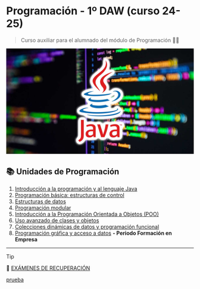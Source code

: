 # Programación - 1º DAW (curso 24-25)

> Curso auxiliar para el alumnado del módulo de Programación :man_technologist:

![img/app.png](img/curso-JAVA.jpg)

## :books: Unidades de Programación
1.  [Introducción a la programación y al lenguaje Java](https://github.com/pbendom3/prog-1cfgs-daw/blob/main/ups/UP1/up1.md)
2.  [Programación básica: estructuras de control](https://github.com/pbendom3/prog-1cfgs-daw/blob/main/ups/UP2/up2.md)
3.  [Estructuras de datos](https://github.com/pbendom3/prog-1cfgs-daw/blob/main/ups/UP3/up3.md)
4.  [Programación modular](https://github.com/pbendom3/prog-1cfgs-daw/blob/main/ups/UP4/up4.md)
5.  [Introducción a la Programación Orientada a Objetos (POO)](https://github.com/pbendom3/prog-1cfgs-daw/blob/main/ups/UP5/up5.md)
6.  [Uso avanzado de clases y objetos](https://github.com/pbendom3/prog-1cfgs-daw/blob/main/ups/UP6/up6.md)
7.  [Colecciones dinámicas de datos y programación funcional](https://github.com/pbendom3/prog-1cfgs-daw/blob/main/ups/UP7/up7.md)
8.  [Programación gráfica y acceso a datos](https://github.com/pbendom3/prog-1cfgs-daw/blob/main/ups/UP8/up8.md) **- Periodo Formación en Empresa**

---

> [!TIP]
> :bookmark_tabs: [EXÁMENES DE RECUPERACIÓN](https://github.com/pbendom3/prog-1cfgs-daw/blob/main/ups/RECUS/recus.md)


[prueba](https://pbendom3.github.io/prog-1cfgs-daw/prueba/index.html)
